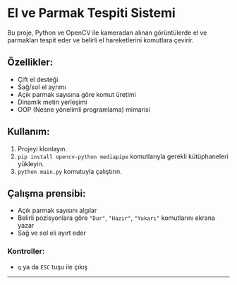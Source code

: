 # El ve Parmak Tespiti Sistemi

Bu proje, Python ve OpenCV ile kameradan alınan görüntülerde el ve parmakları tespit eder ve belirli el hareketlerini komutlara çevirir.

## Özellikler:
- Çift el desteği
- Sağ/sol el ayrımı
- Açık parmak sayısına göre komut üretimi
- Dinamik metin yerleşimi
- OOP (Nesne yönelimli programlama) mimarisi

## Kullanım:
1. Projeyi klonlayın.
2. `pip install opencv-python mediapipe` komutlarıyla gerekli kütüphaneleri yükleyin.
3. `python main.py` komutuyla çalıştırın.

## Çalışma prensibi:
- Açık parmak sayısını algılar
- Belirli pozisyonlara göre `"Dur"`, `"Hazır"`, `"Yukarı"` komutlarını ekrana yazar
- Sağ ve sol eli ayırt eder

### Kontroller:
- `q` ya da `ESC` tuşu ile çıkış

---

